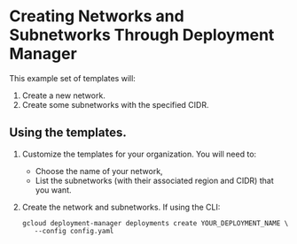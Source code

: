 # Creating Networks and Subnetworks Through Deployment Manager

This example set of templates will:

1. Create a new network.
2. Create some subnetworks with the specified CIDR.

## Using the templates.

1.  Customize the templates for your organization. You will need to:
    *   Choose the name of your network,
    *   List the subnetworks (with their associated region and
        CIDR) that you want.
2.  Create the network and subnetworks. If using the CLI:

        gcloud deployment-manager deployments create YOUR_DEPLOYMENT_NAME \
           --config config.yaml
